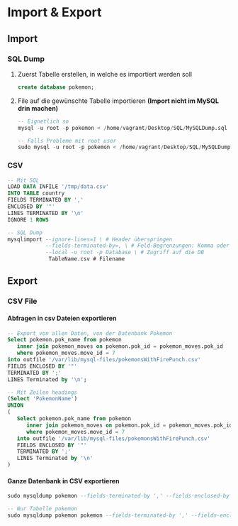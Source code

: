 # Import & Export

## Import

### SQL Dump
1. Zuerst Tabelle erstellen, in welche es importiert werden soll
   ```sql
   create database pokemon;
   ```
2. File auf die gewünschte Tabelle importieren **(Import nicht im MySQL drin machen)**
   ```sql
   -- Eignetlich so
   mysql -u root -p pokemon < /home/vagrant/Desktop/SQL/MySQLDump.sql

   -- Falls Probleme mit root user
   sudo mysql -u root -p pokemon < /home/vagrant/Desktop/SQL/MySQLDump.sql
   ```
### CSV

```sql
-- Mit SQL
LOAD DATA INFILE '/tmp/data.csv' 
INTO TABLE country  
FIELDS TERMINATED BY ',' 
ENCLOSED BY '"'
LINES TERMINATED BY '\n'
IGNORE 1 ROWS

-- SQL Dump
mysqlimport --ignore-lines=1 \ # Header überspringen
            --fields-terminated-by=, \ # Feld-Begrenzungen: Komma oder Semikolons
            --local -u root -p Database \ # Zugriff auf die DB
             TableName.csv # Filename
```


## Export

### CSV File
#### Abfragen in csv Dateien exportieren
```sql
-- Export von allen Daten, von der Datenbank Pokemon
Select pokemon.pok_name from pokemon
   inner join pokemon_moves on pokemon.pok_id = pokemon_moves.pok_id
   where pokemon_moves.move_id = 7
into outfile '/var/lib/mysql-files/pokemonsWithFirePunch.csv'
FIELDS ENCLOSED BY '"'
TERMINATED BY ';'
LINES Terminated by '\n';

-- Mit Zeilen headings
(Select 'PokemonName')
UNION
(
   Select pokemon.pok_name from pokemon
      inner join pokemon_moves on pokemon.pok_id = pokemon_moves.pok_id
      where pokemon_moves.move_id = 7
   into outfile '/var/lib/mysql-files/pokemonsWithFirePunch.csv'
   FIELDS ENCLOSED BY '"'
   TERMINATED BY ';'
   LINES Terminated by '\n'
)
```
#### Ganze Datenbank in CSV exportieren
```sql
sudo mysqldump pokemon --fields-terminated-by ',' --fields-enclosed-by '"' --fields-escaped-by '\' --no-create-info --tab /var/lib/mysql-files/

-- Nur Tabelle pokemon
sudo mysqldump pokemon pokemon --fields-terminated-by ',' --fields-enclosed-by '"' --fields-escaped-by '\' --no-create-info --tab /var/lib/mysql-files/
```